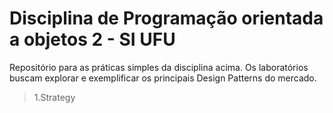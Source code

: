 # Disciplina de Programação orientada a objetos 2 - SI UFU
Repositório para as práticas simples da disciplina acima.
Os laboratórios buscam explorar e exemplificar os principais Design Patterns do mercado.
> 1.Strategy
